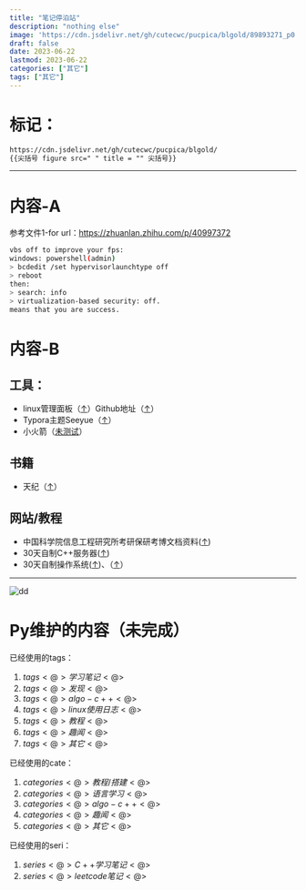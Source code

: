 ```yaml
---
title: "笔记停泊站"
description: "nothing else"
image: 'https://cdn.jsdelivr.net/gh/cutecwc/pucpica/blgold/89893271_p0.avif?raw=true'
draft: false
date: 2023-06-22
lastmod: 2023-06-22
categories: ["其它"]
tags: ["其它"]
---
```


# 标记：

```markdown
https://cdn.jsdelivr.net/gh/cutecwc/pucpica/blgold/
{{尖括号 figure src=" " title = "" 尖括号}}
```

------------------

# 内容-A

参考文件1-for url：https://zhuanlan.zhihu.com/p/40997372

```BASH
vbs off to improve your fps:
windows: powershell(admin)
> bcdedit /set hypervisorlaunchtype off
> reboot
then:
> search: info
> virtualization-based security: off.
means that you are success.
```

# 内容-B

## 工具：

* linux管理面板（[↑](https://1Panel.cn/)）Github地址（[↑](https://github.com/1Panel-dev/1Panel)）
* Typora主题Seeyue（[↑](https://github.com/jinghu-moon/typora-see-yue-theme)）
* 小火箭（[未测试](https://www.hjtnt.pro/auth/register)）

## 书籍

* 天纪（[↑](https://www.youtube.com/playlist?list=PLLUE1tBkV8HZ3FxUNpbLX2FedJn7IkZ78)）

## 网站/教程

* 中国科学院信息工程研究所考研保研考博文档资料([↑](https://github.com/lixeon/iiecas-kaoyan-bo-docs))
* 30天自制C++服务器([↑](https://github.com/yuesong-feng/30dayMakeCppServer))
* 30天自制操作系统([↑](https://github.com/yourtion/YOS))、（[↑](https://github.com/yourtion/30dayMakeOS)）


------------------


![dd](https://cdn.jsdelivr.net/gh/cutecwc/pucpica/y23m3/Screenshot_20230317_205607.avif?raw=true)

# Py维护的内容（未完成）

已经使用的tags：

1. $tags<@>学习笔记<@>$
2. $tags<@>发现<@>$
3. $tags<@>algo-c++<@>$
4. $tags<@>linux使用日志<@>$
5. $tags<@>教程<@>$
6. $tags<@>趣闻<@>$
7. $tags<@>其它<@>$

已经使用的cate：

1. $categories<@>教程/搭建<@>$
2. $categories<@>语言学习<@>$
3. $categories<@>algo-c++<@>$
4. $categories<@>趣闻<@>$
5. $categories<@>其它<@>$

已经使用的seri：

1. $series<@>C++学习笔记<@>$
2. $series<@>leetcode笔记<@>$

